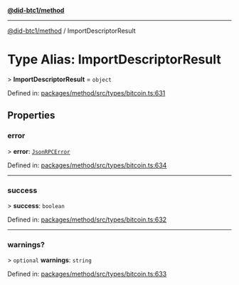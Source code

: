 [**@did-btc1/method**](../README.md)

***

[@did-btc1/method](../globals.md) / ImportDescriptorResult

# Type Alias: ImportDescriptorResult

&gt; **ImportDescriptorResult** = `object`

Defined in: [packages/method/src/types/bitcoin.ts:631](https://github.com/dcdpr/did-btc1-js/blob/4ab6f9915d95beed9bc633644c9db1539395f512/packages/method/src/types/bitcoin.ts#L631)

## Properties

### error

&gt; **error**: [`JsonRPCError`](JsonRPCError.md)

Defined in: [packages/method/src/types/bitcoin.ts:634](https://github.com/dcdpr/did-btc1-js/blob/4ab6f9915d95beed9bc633644c9db1539395f512/packages/method/src/types/bitcoin.ts#L634)

***

### success

&gt; **success**: `boolean`

Defined in: [packages/method/src/types/bitcoin.ts:632](https://github.com/dcdpr/did-btc1-js/blob/4ab6f9915d95beed9bc633644c9db1539395f512/packages/method/src/types/bitcoin.ts#L632)

***

### warnings?

&gt; `optional` **warnings**: `string`

Defined in: [packages/method/src/types/bitcoin.ts:633](https://github.com/dcdpr/did-btc1-js/blob/4ab6f9915d95beed9bc633644c9db1539395f512/packages/method/src/types/bitcoin.ts#L633)
